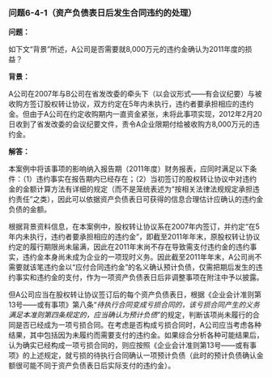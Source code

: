 ### 问题6-4-1（资产负债表日后发生合同违约的处理）

**问题：**

如下文“背景”所述，A公司是否需要就8,000万元的违约金确认为2011年度的损益？

**背景：**

A公司在2007年与B公司在省发改委的牵头下（以会议形式——有会议纪要）与被收购方签订股权转让协议，双方约定在5年内未执行，违约者要承担相应的违约金。但由于A公司在约定收购期内一直资金紧张，未将此事项实现，2012年2月20日收到了省发改委的会议纪要文件，责令A企业限期付给被收购方8,000万元的违约金。

**解答：**

本案例中将该事项的影响纳入报告期（2011年度）财务报表，应同时满足以下条件：（1）违约事实在报告期内已经存在；（2）当初签订的股权转让协议中对违约金的金额计算方法有详细的规定（而不是笼统表述为“按相关法律法规规定承担违约责任”之类），因此可以依据资产负债表日可获得的信息合理估计应确认的违约金负债的金额。

根据背景资料信息，在本案例中，股权转让协议系在2007年内签订，并约定“在5年内未执行，违约者要承担相应的违约金”，即截至2011年年末，原股权转让协议约定的履行期限尚未届满，因此在2011年末尚不存在导致需支付违约金的违约事实，违约金本身尚未成为企业的一项现时义务。因此截至2011年年末，A公司尚不需要就该笔违约金以“应付合同违约金”的名义确认预计负债，仅需把期后发生的违约事实和违约金的支付，作为一项资产负债表日后非调整事项在附注中予以披露。

但A公司应当在股权转让协议签订后的每个资产负债表日，根据《企业会计准则第13号——或有事项》第八条“*待执行合同变成亏损合同的，该亏损合同产生的义务满足本准则第四条规定的，应当确认为预计负债*”的规定，判断该项尚未履行的合同是否已经成为一项亏损合同。在考虑是否构成亏损合同时，A公司应当考虑各种结果，其中包括因为未履约而需要支付的违约金。如果综合分析各种可能结果后，认为确实已经构成一项亏损合同的，则应按照《企业会计准则第13号——或有事项》的上述规定，就亏损的待执行合同确认一项预计负债（此时的预计负债确认金额很可能不同于资产负债表日后实际支付的违约金）。